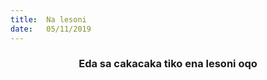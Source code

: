 ```yaml
---
title:  Na lesoni
date:   05/11/2019
---
```


### <center>Eda sa cakacaka tiko ena lesoni oqo</center>